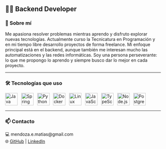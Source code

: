 <h2 align="left">👨‍💻 Backend Developer</h2>


<h3 align="left">👋 Sobre mí</h3>

<p align="left">
Me apasiona resolver problemas mientras aprendo y disfruto explorar nuevas tecnologías.  
Actualmente curso la Tecnicatura en Programación y en mi tiempo libre desarrollo proyectos de forma freelance.  
Mi enfoque principal está en el backend, aunque también me interesan mucho las automatizaciones y las redes informáticas.  
Soy una persona perseverante: lo que me propongo lo aprendo y siempre busco dar lo mejor en cada proyecto.
</p>

---

<h3 align="left">🛠️ Tecnologías que uso</h3>

<div align="left">
  <img src="https://cdn.jsdelivr.net/gh/devicons/devicon/icons/java/java-original.svg" height="40" alt="Java logo" /> &nbsp;
  <img src="https://cdn.jsdelivr.net/gh/devicons/devicon/icons/spring/spring-original.svg" height="40" alt="Spring logo" /> &nbsp;
  <img src="https://cdn.jsdelivr.net/gh/devicons/devicon/icons/python/python-original.svg" height="40" alt="Python logo" /> &nbsp;
  <img src="https://cdn.jsdelivr.net/gh/devicons/devicon/icons/docker/docker-original.svg" height="40" alt="Docker logo" /> &nbsp;
  <img src="https://cdn.jsdelivr.net/gh/devicons/devicon/icons/linux/linux-original.svg" height="40" alt="Linux logo" /> &nbsp;
  <img src="https://cdn.jsdelivr.net/gh/devicons/devicon/icons/javascript/javascript-original.svg" height="40" alt="JavaScript logo" /> &nbsp;
  <img src="https://cdn.jsdelivr.net/gh/devicons/devicon/icons/typescript/typescript-original.svg" height="40" alt="TypeScript logo" /> &nbsp;
  <img src="https://cdn.jsdelivr.net/gh/devicons/devicon/icons/nodejs/nodejs-original.svg" height="40" alt="Node.js logo" /> &nbsp;
  <img src="https://cdn.jsdelivr.net/gh/devicons/devicon/icons/postgresql/postgresql-original.svg" height="40" alt="PostgreSQL logo" />
</div>

---

<h3 align="left">📫 Contacto</h3>

<p align="left">
  💻 mendoza.e.matias@gmail.com <br>
  🌐 <a href="https://github.com/Mendoza-Matias" target="_blank">GitHub</a> | <a href="https://www.linkedin.com/in/matias-mendoza-955170240/" target="_blank">LinkedIn</a>
</p>

